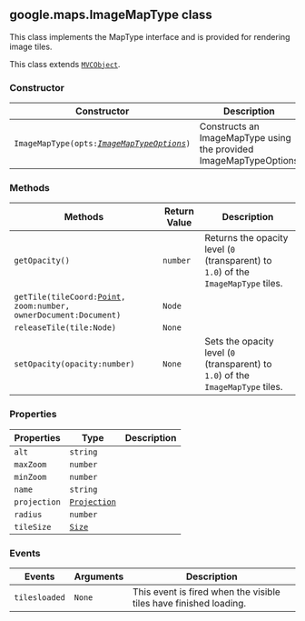<h2 id="ImageMapType">
google.maps.ImageMapType
class
</h2><p>This class implements the MapType interface and is provided for rendering image tiles.</p><p>This class extends
<code><a href="#MVCObject">MVCObject</a></code>.
</p><h3>Constructor</h3><table summary="class ImageMapType - Constructor" width="100%">
<thead>
<tr><th>Constructor</th>
<th>Description</th>
</tr></thead>
<tbody>
<tr>
<td><code>ImageMapType(opts:<a href="#ImageMapTypeOptions"><em>ImageMapTypeOptions</em></a>)</code></td>
<td>Constructs an ImageMapType using the provided ImageMapTypeOptions</td>
</tr>
</tbody>
</table><h3>Methods</h3><table summary="class ImageMapType - Methods" width="100%">
<thead>
<tr><th>Methods</th>
<th>Return Value</th>
<th>Description</th>
</tr></thead>
<tbody>
<tr>
<td><code>getOpacity()</code></td>
<td><code>number</code></td>
<td>Returns the opacity level (<code>0</code> (transparent) to <code>1.0</code>) of the <code>ImageMapType</code> tiles.</td>
</tr>
<tr>
<td><code>getTile(tileCoord:<a href="#Point">Point</a>, zoom:number, ownerDocument:Document)</code></td>
<td><code>Node</code></td>
<td></td>
</tr>
<tr>
<td><code>releaseTile(tile:Node)</code></td>
<td><code>None</code></td>
<td></td>
</tr>
<tr>
<td><code>setOpacity(opacity:number)</code></td>
<td><code>None</code></td>
<td>Sets the opacity level (<code>0</code> (transparent) to <code>1.0</code>) of the <code>ImageMapType</code> tiles.</td>
</tr>
</tbody>
</table><h3>Properties</h3><table summary="class ImageMapType - Properties" width="100%">
<thead>
<tr><th>Properties</th>
<th>Type</th>
<th>Description</th>
</tr></thead>
<tbody>
<tr>
<td><code>alt</code></td>
<td><code>string</code></td>
<td></td>
</tr>
<tr>
<td><code>maxZoom</code></td>
<td><code>number</code></td>
<td></td>
</tr>
<tr>
<td><code>minZoom</code></td>
<td><code>number</code></td>
<td></td>
</tr>
<tr>
<td><code>name</code></td>
<td><code>string</code></td>
<td></td>
</tr>
<tr>
<td><code>projection</code></td>
<td><code><a href="#Projection">Projection</a></code></td>
<td></td>
</tr>
<tr>
<td><code>radius</code></td>
<td><code>number</code></td>
<td></td>
</tr>
<tr>
<td><code>tileSize</code></td>
<td><code><a href="#Size">Size</a></code></td>
<td></td>
</tr>
</tbody>
</table><h3>Events</h3><table summary="class ImageMapType - Events" width="100%">
<thead>
<tr><th>Events</th>
<th>Arguments</th>
<th>Description</th>
</tr></thead>
<tbody>
<tr>
<td><code>tilesloaded</code></td>
<td><code>None</code></td>
<td>This event is fired when the visible tiles have finished loading.</td>
</tr>
</tbody>
</table>